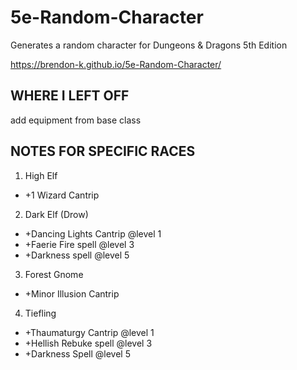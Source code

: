 # 5e-Random-Character
Generates a random character for Dungeons &amp; Dragons 5th Edition

https://brendon-k.github.io/5e-Random-Character/

## WHERE I LEFT OFF
  
  add equipment from base class

## NOTES FOR SPECIFIC RACES

1. High Elf
  * +1 Wizard Cantrip
2. Dark Elf (Drow)
  * +Dancing Lights Cantrip @level 1
  * +Faerie Fire spell @level 3
  * +Darkness spell @level 5
3. Forest Gnome
  * +Minor Illusion Cantrip
4. Tiefling
  * +Thaumaturgy Cantrip @level 1
  * +Hellish Rebuke spell @level 3
  * +Darkness Spell @level 5